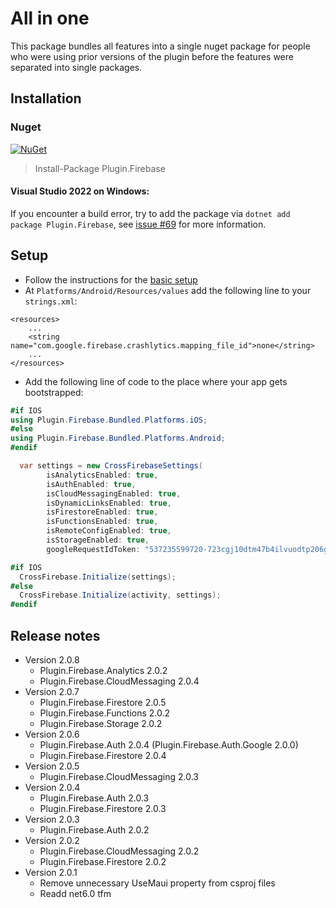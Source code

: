 # All in one
This package bundles all features into a single nuget package for people who were using prior versions of the plugin before the features were separated into single packages.  

## Installation
### Nuget
[![NuGet](https://img.shields.io/nuget/v/plugin.firebase.svg?maxAge=86400&style=flat)](https://www.nuget.org/packages/Plugin.Firebase/)

> Install-Package Plugin.Firebase

#### Visual Studio 2022 on Windows:
If you encounter a build error, try to add the package via `dotnet add package Plugin.Firebase`, see [issue #69](https://github.com/TobiasBuchholz/Plugin.Firebase/issues/65) for more information.

## Setup
- Follow the instructions for the [basic setup](https://github.com/TobiasBuchholz/Plugin.Firebase/blob/master/README.md#basic-setup)
- At `Platforms/Android/Resources/values` add the following line to your `strings.xml`:
```
<resources>
    ...
    <string name="com.google.firebase.crashlytics.mapping_file_id">none</string>
    ...
</resources>
```
- Add the following line of code to the place where your app gets bootstrapped:
```c#
#if IOS
using Plugin.Firebase.Bundled.Platforms.iOS;
#else
using Plugin.Firebase.Bundled.Platforms.Android;
#endif

  var settings = new CrossFirebaseSettings(
        isAnalyticsEnabled: true,
        isAuthEnabled: true,
        isCloudMessagingEnabled: true,
        isDynamicLinksEnabled: true,
        isFirestoreEnabled: true,
        isFunctionsEnabled: true,
        isRemoteConfigEnabled: true,
        isStorageEnabled: true,
        googleRequestIdToken: "537235599720-723cgj10dtm47b4ilvuodtp206g0q0fg.apps.googleusercontent.com")

#if IOS
  CrossFirebase.Initialize(settings);
#else
  CrossFirebase.Initialize(activity, settings);
#endif
```
## Release notes
- Version 2.0.8
  - Plugin.Firebase.Analytics 2.0.2
  - Plugin.Firebase.CloudMessaging 2.0.4
- Version 2.0.7
  - Plugin.Firebase.Firestore 2.0.5
  - Plugin.Firebase.Functions 2.0.2
  - Plugin.Firebase.Storage 2.0.2
- Version 2.0.6
  - Plugin.Firebase.Auth 2.0.4 (Plugin.Firebase.Auth.Google 2.0.0)
  - Plugin.Firebase.Firestore 2.0.4
- Version 2.0.5
  - Plugin.Firebase.CloudMessaging 2.0.3
- Version 2.0.4
  - Plugin.Firebase.Auth 2.0.3
  - Plugin.Firebase.Firestore 2.0.3
- Version 2.0.3
  - Plugin.Firebase.Auth 2.0.2
- Version 2.0.2
  - Plugin.Firebase.CloudMessaging 2.0.2
  - Plugin.Firebase.Firestore 2.0.2
- Version 2.0.1
  - Remove unnecessary UseMaui property from csproj files
  - Readd net6.0 tfm

